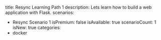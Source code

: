 title: Resync Learning Path 1
description: Lets learn how to build a web application with Flask.
scenarios: 
  - Resync Scenario 1
isPremium: false
isAvailable: true
scenarioCount: 1
isNew: true
categories: 
  - docker
